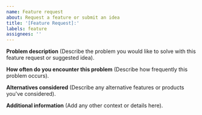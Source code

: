 ```yaml
---
name: Feature request
about: Request a feature or submit an idea
title: '[Feature Request]:'
labels: feature
assignees: ''
---
```


**Problem description** (Describe the problem you would like to solve with this feature request or suggested idea).

**How often do you encounter this problem** (Describe how frequently this problem occurs).

**Alternatives considered** (Describe any alternative features or products you've considered).

**Additional information** (Add any other context or details here).
